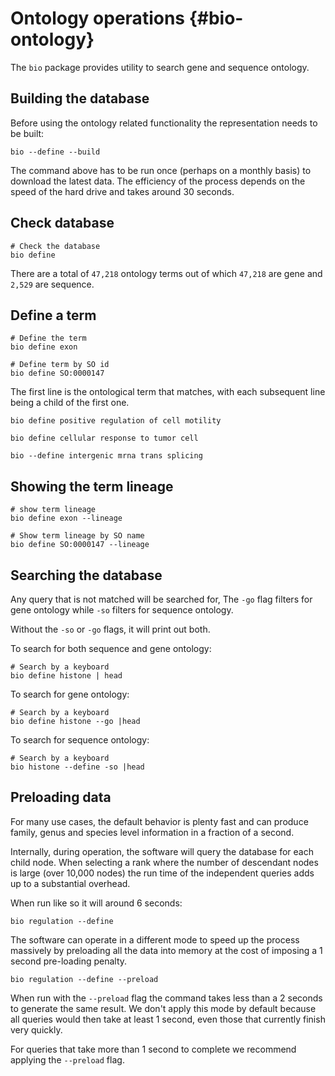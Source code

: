 # Ontology operations {#bio-ontology}

The `bio` package provides utility to search gene and sequence ontology.

## Building the database
Before using the ontology related functionality the representation needs to be built:

    bio --define --build

The command above has to be run once (perhaps on a monthly basis) to download the latest data. The efficiency of the process depends on the speed of the hard drive and takes around 30 seconds.

## Check database
```{bash, comment=NA}
# Check the database
bio define
```

There are a total of `47,218` ontology terms out of which `47,218` are gene and `2,529` are sequence.

## Define a term 
```{bash, comment=NA}
# Define the term
bio define exon
```
```{bash, comment=NA}
# Define term by SO id
bio define SO:0000147
```
    
The first line is the ontological term that matches, with each subsequent line being a child of the first one.


    bio define positive regulation of cell motility

    bio define cellular response to tumor cell

    bio --define intergenic mrna trans splicing

## Showing the term lineage

```{bash, comment=NA}
# show term lineage 
bio define exon --lineage
```

```{bash, comment=NA}
# Show term lineage by SO name
bio define SO:0000147 --lineage
```


## Searching the database

Any query that is not matched will be searched for, 
The `-go` flag filters for gene ontology while  `-so` filters for sequence ontology.

Without the `-so` or `-go` flags, it will print out both.

To search for both sequence and gene ontology:

```{bash, comment=NA}
# Search by a keyboard
bio define histone | head 
```

To search for gene ontology:
    
```{bash, comment=NA}
# Search by a keyboard
bio define histone --go |head 
```


To search for sequence ontology:

```{bash, comment=NA}
# Search by a keyboard
bio histone --define -so |head
```

## Preloading data

For many use cases,  the default behavior is plenty fast and can produce family, genus and species level information in a fraction of a second.

Internally, during operation, the software will query the database for each child node. When selecting a rank where the number of descendant nodes is large (over 10,000 nodes) the run time of the independent queries adds up to a substantial overhead.

When run like so it will around 6 seconds:

    bio regulation --define

The software can operate in a different mode to speed up the process massively by preloading all the data into memory at the cost of imposing a 1 second pre-loading penalty.

    bio regulation --define --preload
    
When run with the `--preload` flag the command takes less than a 2 seconds to generate the same result. 
We don't apply this mode by default because all queries would then take at least 1 second, even those that currently finish very quickly.

For queries that take more than 1 second to complete we recommend applying the `--preload` flag.





